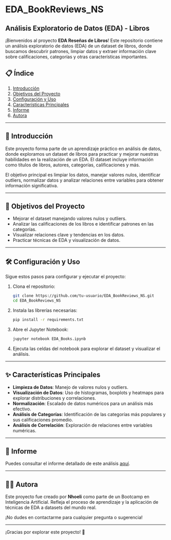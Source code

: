 # EDA_BookReviews_NS
## Análisis Exploratorio de Datos (EDA) - Libros

¡Bienvenidos al proyecto **EDA Reseñas de Libros**! Este repositorio contiene un análisis exploratorio de datos (EDA) de un dataset de libros, donde buscamos descubrir patrones, limpiar datos y extraer información clave sobre calificaciones, categorías y otras características importantes.

## 📋 Índice

1. [Introducción](#introducción)
2. [Objetivos del Proyecto](#objetivos-del-proyecto)
3. [Configuración y Uso](#configuración-y-uso)
4. [Características Principales](#características-principales)
5. [Informe](#informe)
6. [Autora](#autora)

---

## 🧐 Introducción

Este proyecto forma parte de un aprendizaje práctico en análisis de datos, donde exploramos un dataset de libros para practicar y mejorar nuestras habilidades en la realización de un EDA. El dataset incluye información como títulos de libros, autores, categorías, calificaciones y más.

El objetivo principal es limpiar los datos, manejar valores nulos, identificar outliers, normalizar datos y analizar relaciones entre variables para obtener información significativa.

---

## 🎯 Objetivos del Proyecto

- Mejorar el dataset manejando valores nulos y outliers.
- Analizar las calificaciones de los libros e identificar patrones en las categorías.
- Visualizar relaciones clave y tendencias en los datos.
- Practicar técnicas de EDA y visualización de datos.

---

## 🛠️ Configuración y Uso

Sigue estos pasos para configurar y ejecutar el proyecto:

1. Clona el repositorio:
   ```bash
   git clone https://github.com/tu-usuario/EDA_BookReviews_NS.git
   cd EDA_BookReviews_NS
   ```

2. Instala las librerías necesarias:
   ```bash
   pip install -r requirements.txt
   ```

3. Abre el Jupyter Notebook:
   ```bash
   jupyter notebook EDA_Books.ipynb
   ```

4. Ejecuta las celdas del notebook para explorar el dataset y visualizar el análisis.

---

## ✨ Características Principales

- **Limpieza de Datos**: Manejo de valores nulos y outliers.
- **Visualización de Datos**: Uso de histogramas, boxplots y heatmaps para explorar distribuciones y correlaciones.
- **Normalización**: Escalado de datos numéricos para un análisis más efectivo.
- **Análisis de Categorías**: Identificación de las categorías más populares y sus calificaciones promedio.
- **Análisis de Correlación**: Exploración de relaciones entre variables numéricas.

---

## 📄 Informe

Puedes consultar el informe detallado de este análisis [aquí](https://drive.google.com/tu-enlace-al-informe).

---

## 👩‍💻 Autora

Este proyecto fue creado por **Nhoeli** como parte de un Bootcamp en Inteligencia Artificial. Refleja el proceso de aprendizaje y la aplicación de técnicas de EDA a datasets del mundo real.

¡No dudes en contactarme para cualquier pregunta o sugerencia!

---

¡Gracias por explorar este proyecto! 🚀
